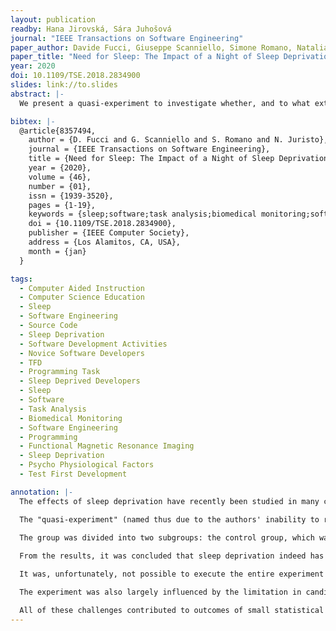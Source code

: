 ```yaml
---
layout: publication
readby: Hana Jirovská, Sára Juhošová
journal: "IEEE Transactions on Software Engineering"
paper_author: Davide Fucci, Giuseppe Scanniello, Simone Romano, Natalia Juristo
paper_title: "Need for Sleep: The Impact of a Night of Sleep Deprivation on Novice Developers’ Performance"
year: 2020
doi: 10.1109/TSE.2018.2834900
slides: link://to.slides
abstract: |-
  We present a quasi-experiment to investigate whether, and to what extent, sleep deprivation impacts the performance of novice software developers using the agile practice of test-first development (TFD). We recruited 45 undergraduates, and asked them to tackle a programming task. Among the participants, 23 agreed to stay awake the night before carrying out the task, while 22 slept normally. We analyzed the quality (i.e., the functional correctness) of the implementations delivered by the participants in both groups, their engagement in writing source code (i.e., the amount of activities performed in the IDE while tackling the programming task) and ability to apply TFD (i.e., the extent to which a participant is able to apply this practice). By comparing the two groups of participants, we found that a single night of sleep deprivation leads to a reduction of 50 percent in the quality of the implementations. There is notable evidence that the developers' engagement and their prowess to apply TFD are negatively impacted. Our results also show that sleep-deprived developers make more fixes to syntactic mistakes in the source code. We conclude that sleep deprivation has possibly disruptive effects on software development activities. The results open opportunities for improving developers' performance by integrating the study of sleep with other psycho-physiological factors in which the software engineering research community has recently taken an interest in.

bibtex: |-
  @article{8357494,
    author = {D. Fucci and G. Scanniello and S. Romano and N. Juristo},
    journal = {IEEE Transactions on Software Engineering},
    title = {Need for Sleep: The Impact of a Night of Sleep Deprivation on Novice Developers' Performance},
    year = {2020},
    volume = {46},
    number = {01},
    issn = {1939-3520},
    pages = {1-19},
    keywords = {sleep;software;task analysis;biomedical monitoring;software engineering;programming;functional magnetic resonance imaging},
    doi = {10.1109/TSE.2018.2834900},
    publisher = {IEEE Computer Society},
    address = {Los Alamitos, CA, USA},
    month = {jan}
  }

tags:
  - Computer Aided Instruction
  - Computer Science Education
  - Sleep
  - Software Engineering
  - Source Code
  - Sleep Deprivation
  - Software Development Activities
  - Novice Software Developers
  - TFD
  - Programming Task
  - Sleep Deprived Developers
  - Sleep
  - Software
  - Task Analysis
  - Biomedical Monitoring
  - Software Engineering
  - Programming
  - Functional Magnetic Resonance Imaging
  - Sleep Deprivation
  - Psycho Physiological Factors
  - Test First Development

annotation: |-
  The effects of sleep deprivation have recently been studied in many contexts, including economics, management, and the general performance of humans in daily life. This paper draws on research already done on sleep deprivation and explores the impact it has on the performance of software developers.

  The "quasi-experiment" (named thus due to the authors' inability to randomise the experiment) was executed on 45 undergraduate Computer Science and Software Engineering students who were asked to solve tasks under different amounts of sleep deprivation. These tasks consisted of implementing a series of requirements using test-first development (TFD).
  
  The group was divided into two subgroups: the control group, which was asked to sleep normally the night before the test, and the sleep deprivation group, which was asked to spend the entire night awake. These two groups were then compared on the quality of their solutions, the engagement they displayed towards the task, and their ability to apply TFD.

  From the results, it was concluded that sleep deprivation indeed has an effect on external software quality and that it is of medium gravity (about 50% deterioration). However, there was not enough evidence to reject the null hypotheses for the engagement and the TFD abilities even though there did seem to be a negative effect.

  It was, unfortunately, not possible to execute the entire experiment in a controlled environment and thus other methods had to be developed to assess whether candidates slept the required amount. To complement the participants' own assessment, the psychomotor vigilance task (PVT) was used to, comparing the sleep deprivation group's results after a day of good sleep and on the day of the task itself. This resulted in a "cleaned" dataset with 8 less participants who had claimed to not have slept the night before but their PVTs seemed to indicate otherwise.

  The experiment was also largely influenced by the limitation in candidate choice. The participants were selected on a voluntary basis due to ethical concerns, both to take part in the experiment as well as to be allocated to the sleep deprivation group. This provided a small and non-flexible experiment group.

  All of these challenges contributed to outcomes of small statistical significance.
---
```


<!--mandatory fields: paper_title, readby, paper_author, journal, year, doi or preprint or arxiv, slides (if you have), abstract, annotation -->
